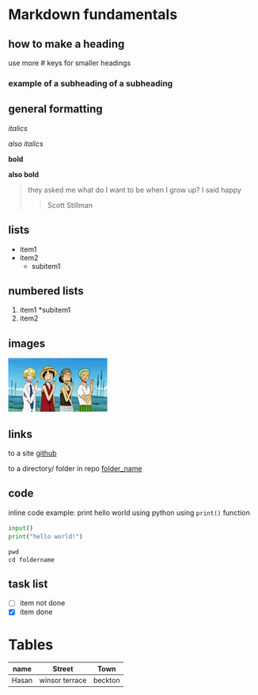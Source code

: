 # Markdown fundamentals

## how to make a heading

use more # keys for smaller headings

### example of a subheading of a subheading

## general formatting

_italics_

*also italics*

**bold** 

__also bold__

> they asked me what do I want to be when I grow up?  I said happy
>> Scott Stillman

## lists

* item1
* item2
  * subitem1

## numbered lists

1. item1
   *subitem1
2. item2


## images

![straw_hats](../images/200w.webp)

## links

to a site
[github](https://github.com)

to a directory/ folder in repo
[folder_name](../directory/folder)

## code

inline code example:
print hello world using python using `print()` function

```python
input()
print("hello world!")
```

```
pwd
cd foldername
```

## task list

- [ ] item not done
- [x] item done

# Tables

name    |  Street  |    Town
--------|----------|---------
Hasan   | winsor terrace    | beckton


## 